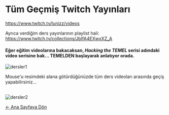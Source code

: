 # Tüm Geçmiş Twitch Yayınları

https://www.twitch.tv/lunizz/videos 

Ayrıca verdiğim ders yayınlarının playlist hali: https://www.twitch.tv/collections/JbIfA4EXwxXZ_A 

#### Eğer eğitim videolarına bakacaksan, *Hacking the TEMEL* serisi adındaki video serisine bak... TEMELDEN başlayarak anlatıyor orada.

<img src="https://i.ibb.co/cy4TMWx/dersler1.png" alt="dersler1" border="0">  
<br>

Mouse'u resimdeki alana götürdüğünüzde tüm ders videoları arasında geçiş yapabilirsiniz...  
<br>

<img src="https://i.ibb.co/x5dzv2G/dersler2.png" alt="dersler2" border="0">  



[← Ana Sayfaya Dön](https://github.com/LuNiZz/siber-guvenlik-sss)

